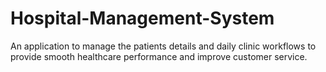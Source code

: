 # Hospital-Management-System
An application to manage the patients details and daily clinic workflows to provide smooth healthcare performance and improve customer service.
